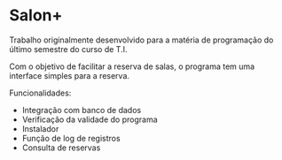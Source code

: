 # Salon+
Trabalho originalmente desenvolvido para a matéria de programação do último semestre do curso de T.I.

Com o objetivo de facilitar a reserva de salas, o programa tem uma interface simples para a reserva.

Funcionalidades:

- Integração com banco de dados
- Verificação da validade do programa
- Instalador
- Função de log de registros
- Consulta de reservas
